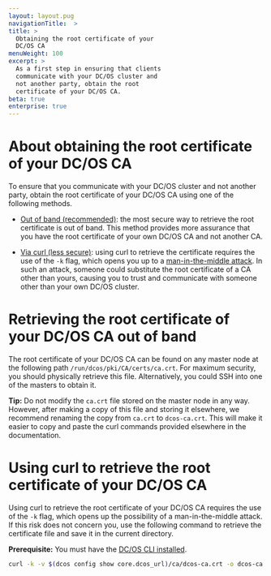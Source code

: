 ```yaml
---
layout: layout.pug
navigationTitle:  >
title: >
  Obtaining the root certificate of your
  DC/OS CA
menuWeight: 100
excerpt: >
  As a first step in ensuring that clients
  communicate with your DC/OS cluster and
  not another party, obtain the root
  certificate of your DC/OS CA.
beta: true
enterprise: true
---
```


# About obtaining the root certificate of your DC/OS CA

To ensure that you communicate with your DC/OS cluster and not another party, obtain the root certificate of your DC/OS CA using one of the following methods.

- [Out of band (recommended)](#oob): the most secure way to retrieve the root certificate is out of band. This method provides more assurance that you have the root certificate of your own DC/OS CA and not another CA.

- [Via curl (less secure)](#curl): using curl to retrieve the certificate requires the use of the `-k` flag, which opens you up to a [man-in-the-middle attack](https://en.wikipedia.org/wiki/Man-in-the-middle_attack). In such an attack, someone could substitute the root certificate of a CA other than yours, causing you to trust and communicate with someone other than your own DC/OS cluster.

# <a name="oob"></a>Retrieving the root certificate of your DC/OS CA out of band

The root certificate of your DC/OS CA can be found on any master node at the following path `/run/dcos/pki/CA/certs/ca.crt`. For maximum security, you should physically retrieve this file. Alternatively, you could SSH into one of the masters to obtain it. 

**Tip:** Do not modify the `ca.crt` file stored on the master node in any way. However, after making a copy of this file and storing it elsewhere, we recommend renaming the copy from `ca.crt` to `dcos-ca.crt`. This will make it easier to copy and paste the curl commands provided elsewhere in the documentation.

# <a name="#curl"></a>Using curl to retrieve the root certificate of your DC/OS CA

Using curl to retrieve the root certificate of your DC/OS CA requires the use of the `-k` flag, which opens up the possibility of a man-in-the-middle attack. If this risk does not concern you, use the following command to retrieve the certificate file and save it in the current directory.

**Prerequisite:** You must have the [DC/OS CLI installed](/1.8/usage/cli/install/).

```bash
curl -k -v $(dcos config show core.dcos_url)/ca/dcos-ca.crt -o dcos-ca.crt
```